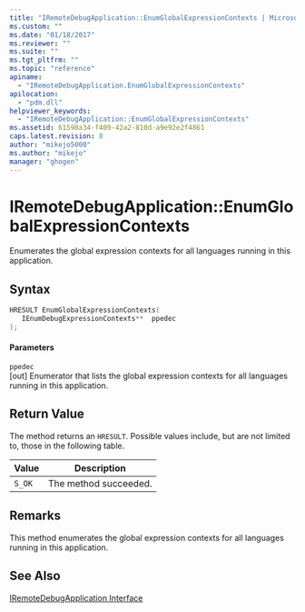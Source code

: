 ```yaml
---
title: "IRemoteDebugApplication::EnumGlobalExpressionContexts | Microsoft Docs"
ms.custom: ""
ms.date: "01/18/2017"
ms.reviewer: ""
ms.suite: ""
ms.tgt_pltfrm: ""
ms.topic: "reference"
apiname: 
  - "IRemoteDebugApplication.EnumGlobalExpressionContexts"
apilocation: 
  - "pdm.dll"
helpviewer_keywords: 
  - "IRemoteDebugApplication::EnumGlobalExpressionContexts"
ms.assetid: 61598a34-f409-42a2-810d-a9e92e2f4861
caps.latest.revision: 8
author: "mikejo5000"
ms.author: "mikejo"
manager: "ghogen"
---
```

# IRemoteDebugApplication::EnumGlobalExpressionContexts
Enumerates the global expression contexts for all languages running in this application.  
  
## Syntax  
  
```cpp
HRESULT EnumGlobalExpressionContexts(  
   IEnumDebugExpressionContexts**  ppedec  
);  
```  
  
#### Parameters  
 `ppedec`  
 [out] Enumerator that lists the global expression contexts for all languages running in this application.  
  
## Return Value  
 The method returns an `HRESULT`. Possible values include, but are not limited to, those in the following table.  
  
|Value|Description|  
|-----------|-----------------|  
|`S_OK`|The method succeeded.|  
  
## Remarks  
 This method enumerates the global expression contexts for all languages running in this application.  
  
## See Also  
 [IRemoteDebugApplication Interface](../../winscript/reference/iremotedebugapplication-interface.md)
